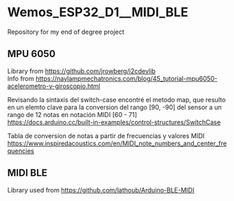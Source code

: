 # Wemos_ESP32_D1__MIDI_BLE
Repository for my end of degree project

## MPU 6050
Library from https://github.com/jrowberg/i2cdevlib  
Info from https://naylampmechatronics.com/blog/45_tutorial-mpu6050-acelerometro-y-giroscopio.html

Revisando la sintaxis del switch-case encontré el metodo map, que resulto en un elemto clave para la conversion del rango [90, -90] del sensor a un rango de 12 notas en notación MIDI
[60 - 71]  
https://docs.arduino.cc/built-in-examples/control-structures/SwitchCase  

Tabla de conversion de notas a partir de frecuencias y valores MIDI  
https://www.inspiredacoustics.com/en/MIDI_note_numbers_and_center_frequencies  

## MIDI BLE
Library used from https://github.com/lathoub/Arduino-BLE-MIDI 
